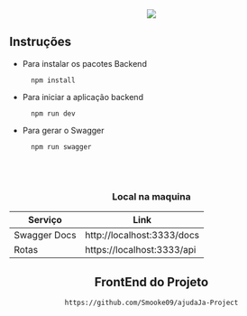 <div align="center">

<img src="https://i.imgur.com/NqtOyEf.png">

</div>

## Instruções

- Para instalar os pacotes Backend

        npm install

- Para iniciar a aplicação backend

        npm run dev

- Para gerar o Swagger

        npm run swagger

<br>
<br>
<div align="center">

### Local na maquina

| Serviço      | Link                       |
| ------------ | -------------------------- |
| Swagger Docs | http://localhost:3333/docs |
| Rotas        | https://localhost:3333/api |

<div>

## FrontEnd do Projeto

    https://github.com/Smooke09/ajudaJa-Project
